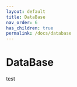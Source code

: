 ```yaml
---
layout: default
title: DataBase
nav_order: 6
has_children: true
permalink: /docs/database
---
```




# DataBase

test